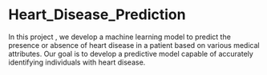 # Heart_Disease_Prediction
In this project , we develop a machine learning model to predict the presence or absence of heart disease in a patient based on various medical attributes. Our goal is to develop a predictive model capable of accurately identifying individuals with heart disease. 
